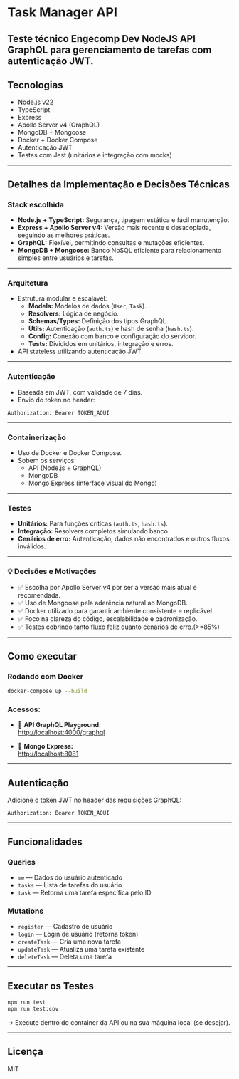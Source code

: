 # Task Manager API

Teste técnico Engecomp Dev NodeJS
API GraphQL para gerenciamento de tarefas com autenticação JWT.
---

## Tecnologias

- Node.js v22
- TypeScript
- Express
- Apollo Server v4 (GraphQL)
- MongoDB + Mongoose
- Docker + Docker Compose
- Autenticação JWT
- Testes com Jest (unitários e integração com mocks)

---

## Detalhes da Implementação e Decisões Técnicas

### Stack escolhida
- **Node.js + TypeScript:** Segurança, tipagem estática e fácil manutenção.
- **Express + Apollo Server v4:** Versão mais recente e desacoplada, seguindo as melhores práticas.
- **GraphQL:** Flexível, permitindo consultas e mutações eficientes.
- **MongoDB + Mongoose:** Banco NoSQL eficiente para relacionamento simples entre usuários e tarefas.

---

### Arquitetura
- Estrutura modular e escalável:
  - **Models:** Modelos de dados (`User`, `Task`).
  - **Resolvers:** Lógica de negócio.
  - **Schemas/Types:** Definição dos tipos GraphQL.
  - **Utils:** Autenticação (`auth.ts`) e hash de senha (`hash.ts`).
  - **Config:** Conexão com banco e configuração do servidor.
  - **Tests:** Divididos em unitários, integração e erros.
- API stateless utilizando autenticação JWT.

---

### Autenticação
- Baseada em JWT, com validade de 7 dias.
- Envio do token no header:

```
Authorization: Bearer TOKEN_AQUI
```

---

### Containerização
- Uso de Docker e Docker Compose.
- Sobem os serviços:
  - API (Node.js + GraphQL)
  - MongoDB
  - Mongo Express (interface visual do Mongo)

---

### Testes
- **Unitários:** Para funções críticas (`auth.ts`, `hash.ts`).
- **Integração:** Resolvers completos simulando banco.
- **Cenários de erro:** Autenticação, dados não encontrados e outros fluxos inválidos.

---

### 💡 Decisões e Motivações
- ✅ Escolha por Apollo Server v4 por ser a versão mais atual e recomendada.
- ✅ Uso de Mongoose pela aderência natural ao MongoDB.
- ✅ Docker utilizado para garantir ambiente consistente e replicável.
- ✅ Foco na clareza do código, escalabilidade e padronização.
- ✅ Testes cobrindo tanto fluxo feliz quanto cenários de erro.(>=85%)

---

## Como executar

### **Rodando com Docker**

```bash
docker-compose up --build
```

### Acessos:

- 🔗 **API GraphQL Playground:**  
[http://localhost:4000/graphql](http://localhost:4000/graphql)

- 🔗 **Mongo Express:**  
[http://localhost:8081](http://localhost:8081)

---

## Autenticação

Adicione o token JWT no header das requisições GraphQL:

```
Authorization: Bearer TOKEN_AQUI
```

---

## Funcionalidades

### Queries

- `me` — Dados do usuário autenticado
- `tasks` — Lista de tarefas do usuário
- `task` — Retorna uma tarefa específica pelo ID

###  Mutations

- `register` — Cadastro de usuário
- `login` — Login de usuário (retorna token)
- `createTask` — Cria uma nova tarefa
- `updateTask` — Atualiza uma tarefa existente
- `deleteTask` — Deleta uma tarefa

---

## Executar os Testes

```bash
npm run test
npm run test:cov
```

→ Execute dentro do container da API ou na sua máquina local (se desejar).

---

## Licença

MIT